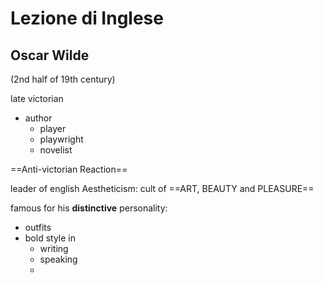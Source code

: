# Lezione di Inglese

## Oscar Wilde
(2nd half of 19th century)

late victorian
* author
	* player
	* playwright
	* novelist


==Anti-victorian Reaction==

leader of english Aestheticism:
cult of ==ART, BEAUTY and PLEASURE==

famous for his **distinctive** personality: 
* outfits
* bold style in 
	* writing
	* speaking
	* 

<!--stackedit_data:
eyJoaXN0b3J5IjpbNTU5NjM3MzcyXX0=
-->